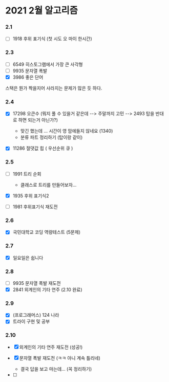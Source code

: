 # 2021 2월 알고리즘

### 2.1 

- [ ] 1918 후위 표기식 (첫 시도 오 마이 한시간)

### 2.3
- [ ] 6549 히스토그램에서 가장 큰 사각형
- [ ] 9935 문자열 폭발
- [x] 3986 좋은 단어

스택은 뭔가 짝을지어 사라지는 문제가 많은 듯 하다.

### 2.4

- [x] 17298 오큰수 (뭐지 풀 수 있을거 같은데 --> 주말까지 고민 --> 2493 탑을 반대로 하면 되는거 아닌가?)
    - 맞긴 했는데 ... 시간이 영 맘에들지 않네요 (1340)
    - 분류 파트 정리하기 (탑이랑 같이)    
- [x] 11286 절댓값 힙 ( 우선순위 큐 )


### 2.5 

- [ ] 1991 트리 순회
    - 클래스로 트리를 만들어보자...
    
- [x] 1935 후위 표기식2
- [ ] 1981 후위표기식 재도전


### 2.6
- [x] 국민대학교 코딩 역량테스트 (5문제)

### 2.7 
- [x] 일요일은 쉽니다

### 2.8

- [ ] 9935 문자열 폭발 재도전
- [x] 2841 외계인의 기타 연주 (2.10 완료)

### 2.9
- [x] (프로그래머스) 124 나라
- [x] 트라이 구현 및 공부

### 2.10

- [x] 외계인의 기타 연주 재도전 (성공!)
- [x] 문자열 폭발 재도전 (ㅋㅋ 아니 계속 틀리네)
    - 결국 답을 보고 마는데... (꼭 정리하기)


- [ ]
